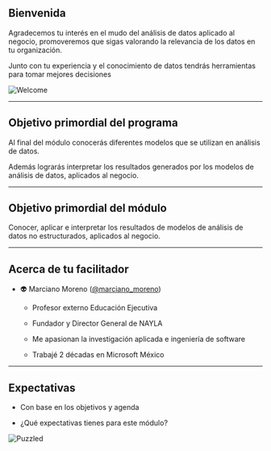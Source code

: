 ## Bienvenida

Agradecemos tu interés en el mudo del análisis de datos aplicado al negocio, promoveremos que sigas valorando la relevancia de los datos en tu organización.

Junto con tu experiencia y el conocimiento de datos  tendrás herramientas para tomar mejores decisiones

![Welcome](https://media.giphy.com/media/bcKmIWkUMCjVm/giphy.gif)

---
## Objetivo primordial del programa

Al final del módulo conocerás diferentes modelos que se utilizan en análisis de datos.

Además lograrás interpretar los resultados generados por los modelos de análisis de datos, aplicados al negocio.


---
## Objetivo primordial del módulo

Conocer, aplicar e interpretar los resultados de modelos de análisis de datos no estructurados, aplicados al negocio.

---
## Acerca de tu facilitador

- 👽 Marciano Moreno ([@marciano_moreno](https://twitter.com/marciano_moreno))
    - Profesor externo Educación Ejecutiva
    
    - Fundador y Director General de NAYLA

    - Me apasionan la investigación aplicada e ingeniería de software

    - Trabajé 2 décadas en Microsoft México
---
<!-- TODO: Iniciamos -->
## Expectativas
- Con base en los objetivos y agenda

- ¿Qué expectativas tienes para este módulo?

![Puzzled](https://media.giphy.com/media/l4JA1COQqiZB6/giphy.gif)

<!-- TODO: Panorámica del curso (como gráfico)-->




